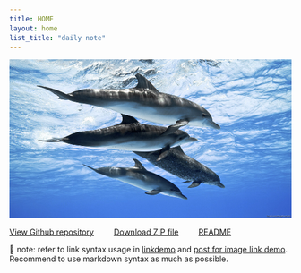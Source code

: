 ```yaml
---
title: HOME
layout: home
list_title: "daily note"
---
```


<p align=left>
<img width=600 style="float:none" src="./assets/images/dolphin.jpg" /> </p>

[View Github repository](https://github.com/jeffatoptics/jeff-minima)  &nbsp; &nbsp; &nbsp; &nbsp; [Download ZIP file](https://github.com/jeffatoptics/jeff-minima/archive/refs/heads/master.zip) &nbsp; &nbsp; &nbsp; &nbsp; [README](README.md)

📃 note:  refer to link syntax usage in [linkdemo](linkdemo.md) and [post for image link demo](./_posts/2022-03-27-this-post-for-image-link-demo.md). Recommend to use markdown syntax as much as possible.

<!-- <ul>
  {% for post in site.posts %}
    <li>
      <a href="{{ site.baseurl }}{{ post.url }}">{{ post.title }}</a>
      {{ post.excerpt }}
    </li>
  {% endfor %}
</ul>  -->